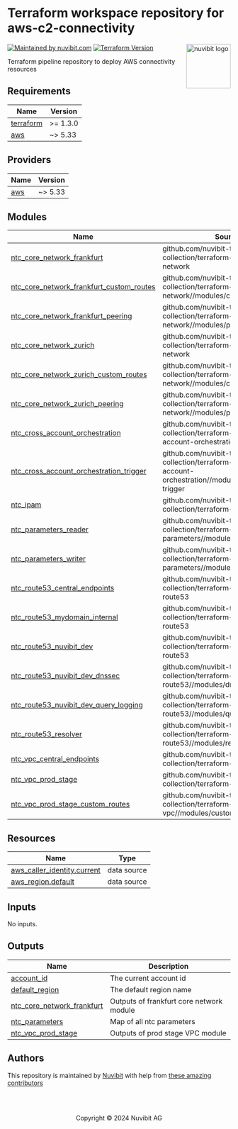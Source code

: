 # Terraform workspace repository for aws-c2-connectivity

<!-- LOGO -->
<a href="https://nuvibit.com">
    <img src="https://nuvibit.com/images/logo/logo-nuvibit-square.png" alt="nuvibit logo" title="nuvibit" align="right" width="100" />
</a>

<!-- SHIELDS -->
[![Maintained by nuvibit.com][nuvibit-shield]][nuvibit-url]
[![Terraform Version][terraform-version-shield]][terraform-version-url]

<!-- DESCRIPTION -->
Terraform pipeline repository to deploy AWS connectivity resources

<!-- BEGIN_TF_DOCS -->
## Requirements

| Name | Version |
|------|---------|
| <a name="requirement_terraform"></a> [terraform](#requirement\_terraform) | >= 1.3.0 |
| <a name="requirement_aws"></a> [aws](#requirement\_aws) | ~> 5.33 |

## Providers

| Name | Version |
|------|---------|
| <a name="provider_aws"></a> [aws](#provider\_aws) | ~> 5.33 |

## Modules

| Name | Source | Version |
|------|--------|---------|
| <a name="module_ntc_core_network_frankfurt"></a> [ntc\_core\_network\_frankfurt](#module\_ntc\_core\_network\_frankfurt) | github.com/nuvibit-terraform-collection/terraform-aws-ntc-core-network | 1.1.1 |
| <a name="module_ntc_core_network_frankfurt_custom_routes"></a> [ntc\_core\_network\_frankfurt\_custom\_routes](#module\_ntc\_core\_network\_frankfurt\_custom\_routes) | github.com/nuvibit-terraform-collection/terraform-aws-ntc-core-network//modules/custom-routes | 1.1.1 |
| <a name="module_ntc_core_network_frankfurt_peering"></a> [ntc\_core\_network\_frankfurt\_peering](#module\_ntc\_core\_network\_frankfurt\_peering) | github.com/nuvibit-terraform-collection/terraform-aws-ntc-core-network//modules/peering | 1.1.1 |
| <a name="module_ntc_core_network_zurich"></a> [ntc\_core\_network\_zurich](#module\_ntc\_core\_network\_zurich) | github.com/nuvibit-terraform-collection/terraform-aws-ntc-core-network | 1.1.1 |
| <a name="module_ntc_core_network_zurich_custom_routes"></a> [ntc\_core\_network\_zurich\_custom\_routes](#module\_ntc\_core\_network\_zurich\_custom\_routes) | github.com/nuvibit-terraform-collection/terraform-aws-ntc-core-network//modules/custom-routes | 1.1.1 |
| <a name="module_ntc_core_network_zurich_peering"></a> [ntc\_core\_network\_zurich\_peering](#module\_ntc\_core\_network\_zurich\_peering) | github.com/nuvibit-terraform-collection/terraform-aws-ntc-core-network//modules/peering | 1.1.1 |
| <a name="module_ntc_cross_account_orchestration"></a> [ntc\_cross\_account\_orchestration](#module\_ntc\_cross\_account\_orchestration) | github.com/nuvibit-terraform-collection/terraform-aws-ntc-cross-account-orchestration | beta |
| <a name="module_ntc_cross_account_orchestration_trigger"></a> [ntc\_cross\_account\_orchestration\_trigger](#module\_ntc\_cross\_account\_orchestration\_trigger) | github.com/nuvibit-terraform-collection/terraform-aws-ntc-cross-account-orchestration//modules/orchestration-trigger | beta |
| <a name="module_ntc_ipam"></a> [ntc\_ipam](#module\_ntc\_ipam) | github.com/nuvibit-terraform-collection/terraform-aws-ntc-ipam | 1.0.2 |
| <a name="module_ntc_parameters_reader"></a> [ntc\_parameters\_reader](#module\_ntc\_parameters\_reader) | github.com/nuvibit-terraform-collection/terraform-aws-ntc-parameters//modules/reader | 1.1.2 |
| <a name="module_ntc_parameters_writer"></a> [ntc\_parameters\_writer](#module\_ntc\_parameters\_writer) | github.com/nuvibit-terraform-collection/terraform-aws-ntc-parameters//modules/writer | 1.1.2 |
| <a name="module_ntc_route53_central_endpoints"></a> [ntc\_route53\_central\_endpoints](#module\_ntc\_route53\_central\_endpoints) | github.com/nuvibit-terraform-collection/terraform-aws-ntc-route53 | 1.2.0 |
| <a name="module_ntc_route53_mydomain_internal"></a> [ntc\_route53\_mydomain\_internal](#module\_ntc\_route53\_mydomain\_internal) | github.com/nuvibit-terraform-collection/terraform-aws-ntc-route53 | 1.2.0 |
| <a name="module_ntc_route53_nuvibit_dev"></a> [ntc\_route53\_nuvibit\_dev](#module\_ntc\_route53\_nuvibit\_dev) | github.com/nuvibit-terraform-collection/terraform-aws-ntc-route53 | 1.2.0 |
| <a name="module_ntc_route53_nuvibit_dev_dnssec"></a> [ntc\_route53\_nuvibit\_dev\_dnssec](#module\_ntc\_route53\_nuvibit\_dev\_dnssec) | github.com/nuvibit-terraform-collection/terraform-aws-ntc-route53//modules/dnssec | 1.2.0 |
| <a name="module_ntc_route53_nuvibit_dev_query_logging"></a> [ntc\_route53\_nuvibit\_dev\_query\_logging](#module\_ntc\_route53\_nuvibit\_dev\_query\_logging) | github.com/nuvibit-terraform-collection/terraform-aws-ntc-route53//modules/query-logs | 1.2.0 |
| <a name="module_ntc_route53_resolver"></a> [ntc\_route53\_resolver](#module\_ntc\_route53\_resolver) | github.com/nuvibit-terraform-collection/terraform-aws-ntc-route53//modules/resolver | 1.2.0 |
| <a name="module_ntc_vpc_central_endpoints"></a> [ntc\_vpc\_central\_endpoints](#module\_ntc\_vpc\_central\_endpoints) | github.com/nuvibit-terraform-collection/terraform-aws-ntc-vpc | 1.5.0 |
| <a name="module_ntc_vpc_prod_stage"></a> [ntc\_vpc\_prod\_stage](#module\_ntc\_vpc\_prod\_stage) | github.com/nuvibit-terraform-collection/terraform-aws-ntc-vpc | 1.5.0 |
| <a name="module_ntc_vpc_prod_stage_custom_routes"></a> [ntc\_vpc\_prod\_stage\_custom\_routes](#module\_ntc\_vpc\_prod\_stage\_custom\_routes) | github.com/nuvibit-terraform-collection/terraform-aws-ntc-vpc//modules/custom-routes | 1.5.0 |

## Resources

| Name | Type |
|------|------|
| [aws_caller_identity.current](https://registry.terraform.io/providers/hashicorp/aws/latest/docs/data-sources/caller_identity) | data source |
| [aws_region.default](https://registry.terraform.io/providers/hashicorp/aws/latest/docs/data-sources/region) | data source |

## Inputs

No inputs.

## Outputs

| Name | Description |
|------|-------------|
| <a name="output_account_id"></a> [account\_id](#output\_account\_id) | The current account id |
| <a name="output_default_region"></a> [default\_region](#output\_default\_region) | The default region name |
| <a name="output_ntc_core_network_frankfurt"></a> [ntc\_core\_network\_frankfurt](#output\_ntc\_core\_network\_frankfurt) | Outputs of frankfurt core network module |
| <a name="output_ntc_parameters"></a> [ntc\_parameters](#output\_ntc\_parameters) | Map of all ntc parameters |
| <a name="output_ntc_vpc_prod_stage"></a> [ntc\_vpc\_prod\_stage](#output\_ntc\_vpc\_prod\_stage) | Outputs of prod stage VPC module |
<!-- END_TF_DOCS -->

<!-- AUTHORS -->
## Authors
This repository is maintained by [Nuvibit][nuvibit-url] with help from [these amazing contributors][contributors-url]

<!-- COPYRIGHT -->
<br />
<br />
<p align="center">Copyright &copy; 2024 Nuvibit AG</p>

<!-- MARKDOWN LINKS & IMAGES -->
[nuvibit-shield]: https://img.shields.io/badge/maintained%20by-nuvibit.com-%235849a6.svg?style=flat&color=1c83ba
[nuvibit-url]: https://nuvibit.com
[terraform-version-shield]: https://img.shields.io/badge/terraform-%3E%3D1.2-blue.svg?style=flat&color=blueviolet
[terraform-version-url]: https://developer.hashicorp.com/terraform/language/v1.2.x/upgrade-guides
[contributors-url]: https://github.com/nuvibit-terraform-collection/aws-c2-connectivity/graphs/contributors